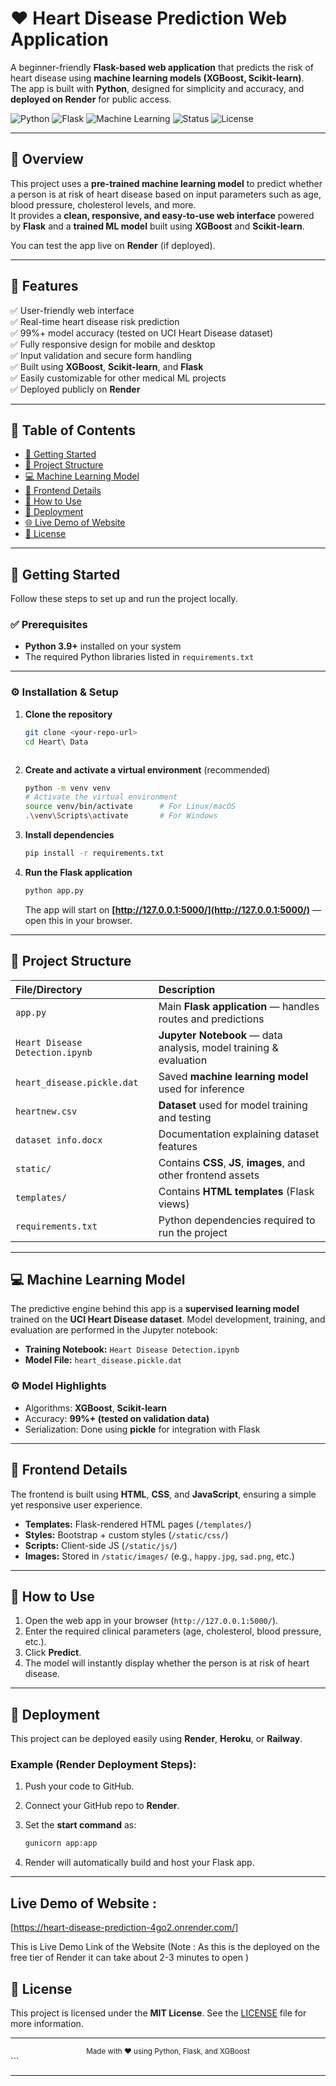 

# ❤️ Heart Disease Prediction Web Application

A beginner-friendly **Flask-based web application** that predicts the risk of heart disease using **machine learning models (XGBoost, Scikit-learn)**.  
The app is built with **Python**, designed for simplicity and accuracy, and **deployed on Render** for public access.

![Python](https://img.shields.io/badge/Python-3.9-blue?logo=python)
![Flask](https://img.shields.io/badge/Flask-2.3-green?logo=flask)
![Machine Learning](https://img.shields.io/badge/ML-XGBoost%2C%20Scikit--learn-orange)
![Status](https://img.shields.io/badge/Status-Live-success)
![License](https://img.shields.io/badge/License-MIT-yellow)



---

## 🧠 Overview

This project uses a **pre-trained machine learning model** to predict whether a person is at risk of heart disease based on input parameters such as age, blood pressure, cholesterol levels, and more.  
It provides a **clean, responsive, and easy-to-use web interface** powered by **Flask** and a **trained ML model** built using **XGBoost** and **Scikit-learn**.

You can test the app live on **Render** (if deployed).

---

## 🌟 Features

✅ User-friendly web interface  
✅ Real-time heart disease risk prediction  
✅ 99%+ model accuracy (tested on UCI Heart Disease dataset)  
✅ Fully responsive design for mobile and desktop  
✅ Input validation and secure form handling  
✅ Built using **XGBoost**, **Scikit-learn**, and **Flask**  
✅ Easily customizable for other medical ML projects  
✅ Deployed publicly on **Render**

---

## 📑 Table of Contents

- [🚀 Getting Started](#-getting-started)
- [📂 Project Structure](#-project-structure)
- [💻 Machine Learning Model](#-machine-learning-model)
- [🎨 Frontend Details](#-frontend-details)
- [🧪 How to Use](#-how-to-use)
- [🚀 Deployment](#-deployment)
- [🌐 Live Demo of Website](#-live-demo)
- [📝 License](#-license)

---

## 🚀 Getting Started

Follow these steps to set up and run the project locally.

### ✅ Prerequisites

- **Python 3.9+** installed on your system  
- The required Python libraries listed in `requirements.txt`

---

### ⚙️ Installation & Setup

1. **Clone the repository**

   ```bash
   git clone <your-repo-url>
   cd Heart\ Data
````
````
2. **Create and activate a virtual environment** (recommended)

   ```bash
   python -m venv venv
   # Activate the virtual environment
   source venv/bin/activate      # For Linux/macOS
   .\venv\Scripts\activate       # For Windows
   ```

3. **Install dependencies**

   ```bash
   pip install -r requirements.txt
   ```

4. **Run the Flask application**

   ```bash
   python app.py
   ```

   The app will start on **[http://127.0.0.1:5000/](http://127.0.0.1:5000/)** — open this in your browser.

---

## 📂 Project Structure


| File/Directory                  | Description                                                       |
| :------------------------------ | :---------------------------------------------------------------- |
| `app.py`                        | Main **Flask application** — handles routes and predictions       |
| `Heart Disease Detection.ipynb` | **Jupyter Notebook** — data analysis, model training & evaluation |
| `heart_disease.pickle.dat`      | Saved **machine learning model** used for inference               |
| `heartnew.csv`                  | **Dataset** used for model training and testing                   |
| `dataset info.docx`             | Documentation explaining dataset features                         |
| `static/`                       | Contains **CSS**, **JS**, **images**, and other frontend assets   |
| `templates/`                    | Contains **HTML templates** (Flask views)                         |
| `requirements.txt`              | Python dependencies required to run the project                   |

---

## 💻 Machine Learning Model

The predictive engine behind this app is a **supervised learning model** trained on the **UCI Heart Disease dataset**.
Model development, training, and evaluation are performed in the Jupyter notebook:

* **Training Notebook:** `Heart Disease Detection.ipynb`
* **Model File:** `heart_disease.pickle.dat`

### ⚙️ Model Highlights

* Algorithms: **XGBoost**, **Scikit-learn**
* Accuracy: **99%+ (tested on validation data)**
* Serialization: Done using **pickle** for integration with Flask

---

## 🎨 Frontend Details

The frontend is built using **HTML**, **CSS**, and **JavaScript**, ensuring a simple yet responsive user experience.

* **Templates:** Flask-rendered HTML pages (`/templates/`)
* **Styles:** Bootstrap + custom styles (`/static/css/`)
* **Scripts:** Client-side JS (`/static/js/`)
* **Images:** Stored in `/static/images/` (e.g., `happy.jpg`, `sad.png`, etc.)

---

## 🧪 How to Use

1. Open the web app in your browser (`http://127.0.0.1:5000/`).
2. Enter the required clinical parameters (age, cholesterol, blood pressure, etc.).
3. Click **Predict**.
4. The model will instantly display whether the person is at risk of heart disease.

---

## 🚀 Deployment

This project can be deployed easily using **Render**, **Heroku**, or **Railway**.

### Example (Render Deployment Steps):

1. Push your code to GitHub.
2. Connect your GitHub repo to **Render**.
3. Set the **start command** as:

   ```bash
   gunicorn app:app
   ```
4. Render will automatically build and host your Flask app.

---
## Live Demo of Website : 
[https://heart-disease-prediction-4go2.onrender.com/]

This is Live Demo Link of the Website
(Note : As this is the deployed on the free tier of Render it can take about 2-3 minutes to open )

## 📝 License

This project is licensed under the **MIT License**.
See the [LICENSE](./LICENSE) file for more information.

---

<div align="center">
  <sub>Made with ❤️ using Python, Flask, and XGBoost</sub>
</div>
```

---
